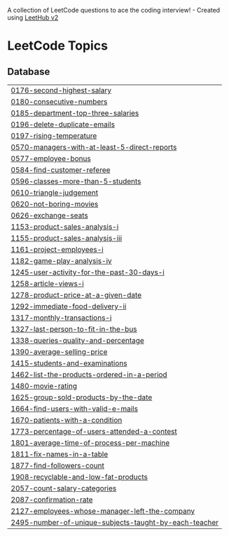 A collection of LeetCode questions to ace the coding interview! - Created using [LeetHub v2](https://github.com/arunbhardwaj/LeetHub-2.0)
<!---LeetCode Topics Start-->
# LeetCode Topics
## Database
|  |
| ------- |
| [0176-second-highest-salary](https://github.com/EmanGhazy-2002/sql-leetcode-problem/tree/master/0176-second-highest-salary) |
| [0180-consecutive-numbers](https://github.com/EmanGhazy-2002/sql-leetcode-problem/tree/master/0180-consecutive-numbers) |
| [0185-department-top-three-salaries](https://github.com/EmanGhazy-2002/sql-leetcode-problem/tree/master/0185-department-top-three-salaries) |
| [0196-delete-duplicate-emails](https://github.com/EmanGhazy-2002/sql-leetcode-problem/tree/master/0196-delete-duplicate-emails) |
| [0197-rising-temperature](https://github.com/EmanGhazy-2002/sql-leetcode-problem/tree/master/0197-rising-temperature) |
| [0570-managers-with-at-least-5-direct-reports](https://github.com/EmanGhazy-2002/sql-leetcode-problem/tree/master/0570-managers-with-at-least-5-direct-reports) |
| [0577-employee-bonus](https://github.com/EmanGhazy-2002/sql-leetcode-problem/tree/master/0577-employee-bonus) |
| [0584-find-customer-referee](https://github.com/EmanGhazy-2002/sql-leetcode-problem/tree/master/0584-find-customer-referee) |
| [0596-classes-more-than-5-students](https://github.com/EmanGhazy-2002/sql-leetcode-problem/tree/master/0596-classes-more-than-5-students) |
| [0610-triangle-judgement](https://github.com/EmanGhazy-2002/sql-leetcode-problem/tree/master/0610-triangle-judgement) |
| [0620-not-boring-movies](https://github.com/EmanGhazy-2002/sql-leetcode-problem/tree/master/0620-not-boring-movies) |
| [0626-exchange-seats](https://github.com/EmanGhazy-2002/sql-leetcode-problem/tree/master/0626-exchange-seats) |
| [1153-product-sales-analysis-i](https://github.com/EmanGhazy-2002/sql-leetcode-problem/tree/master/1153-product-sales-analysis-i) |
| [1155-product-sales-analysis-iii](https://github.com/EmanGhazy-2002/sql-leetcode-problem/tree/master/1155-product-sales-analysis-iii) |
| [1161-project-employees-i](https://github.com/EmanGhazy-2002/sql-leetcode-problem/tree/master/1161-project-employees-i) |
| [1182-game-play-analysis-iv](https://github.com/EmanGhazy-2002/sql-leetcode-problem/tree/master/1182-game-play-analysis-iv) |
| [1245-user-activity-for-the-past-30-days-i](https://github.com/EmanGhazy-2002/sql-leetcode-problem/tree/master/1245-user-activity-for-the-past-30-days-i) |
| [1258-article-views-i](https://github.com/EmanGhazy-2002/sql-leetcode-problem/tree/master/1258-article-views-i) |
| [1278-product-price-at-a-given-date](https://github.com/EmanGhazy-2002/sql-leetcode-problem/tree/master/1278-product-price-at-a-given-date) |
| [1292-immediate-food-delivery-ii](https://github.com/EmanGhazy-2002/sql-leetcode-problem/tree/master/1292-immediate-food-delivery-ii) |
| [1317-monthly-transactions-i](https://github.com/EmanGhazy-2002/sql-leetcode-problem/tree/master/1317-monthly-transactions-i) |
| [1327-last-person-to-fit-in-the-bus](https://github.com/EmanGhazy-2002/sql-leetcode-problem/tree/master/1327-last-person-to-fit-in-the-bus) |
| [1338-queries-quality-and-percentage](https://github.com/EmanGhazy-2002/sql-leetcode-problem/tree/master/1338-queries-quality-and-percentage) |
| [1390-average-selling-price](https://github.com/EmanGhazy-2002/sql-leetcode-problem/tree/master/1390-average-selling-price) |
| [1415-students-and-examinations](https://github.com/EmanGhazy-2002/sql-leetcode-problem/tree/master/1415-students-and-examinations) |
| [1462-list-the-products-ordered-in-a-period](https://github.com/EmanGhazy-2002/sql-leetcode-problem/tree/master/1462-list-the-products-ordered-in-a-period) |
| [1480-movie-rating](https://github.com/EmanGhazy-2002/sql-leetcode-problem/tree/master/1480-movie-rating) |
| [1625-group-sold-products-by-the-date](https://github.com/EmanGhazy-2002/sql-leetcode-problem/tree/master/1625-group-sold-products-by-the-date) |
| [1664-find-users-with-valid-e-mails](https://github.com/EmanGhazy-2002/sql-leetcode-problem/tree/master/1664-find-users-with-valid-e-mails) |
| [1670-patients-with-a-condition](https://github.com/EmanGhazy-2002/sql-leetcode-problem/tree/master/1670-patients-with-a-condition) |
| [1773-percentage-of-users-attended-a-contest](https://github.com/EmanGhazy-2002/sql-leetcode-problem/tree/master/1773-percentage-of-users-attended-a-contest) |
| [1801-average-time-of-process-per-machine](https://github.com/EmanGhazy-2002/sql-leetcode-problem/tree/master/1801-average-time-of-process-per-machine) |
| [1811-fix-names-in-a-table](https://github.com/EmanGhazy-2002/sql-leetcode-problem/tree/master/1811-fix-names-in-a-table) |
| [1877-find-followers-count](https://github.com/EmanGhazy-2002/sql-leetcode-problem/tree/master/1877-find-followers-count) |
| [1908-recyclable-and-low-fat-products](https://github.com/EmanGhazy-2002/sql-leetcode-problem/tree/master/1908-recyclable-and-low-fat-products) |
| [2057-count-salary-categories](https://github.com/EmanGhazy-2002/sql-leetcode-problem/tree/master/2057-count-salary-categories) |
| [2087-confirmation-rate](https://github.com/EmanGhazy-2002/sql-leetcode-problem/tree/master/2087-confirmation-rate) |
| [2127-employees-whose-manager-left-the-company](https://github.com/EmanGhazy-2002/sql-leetcode-problem/tree/master/2127-employees-whose-manager-left-the-company) |
| [2495-number-of-unique-subjects-taught-by-each-teacher](https://github.com/EmanGhazy-2002/sql-leetcode-problem/tree/master/2495-number-of-unique-subjects-taught-by-each-teacher) |
<!---LeetCode Topics End-->